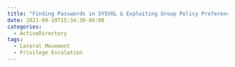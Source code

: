 ```yaml
---
title: "Finding Passwords in SYSVOL & Exploiting Group Policy Preferences"
date: 2021-09-10T15:34:30-04:00
categories:
  - ActiveDirectory
tags:
  - Lateral Movement
  - Privilege Escalation
---
```

